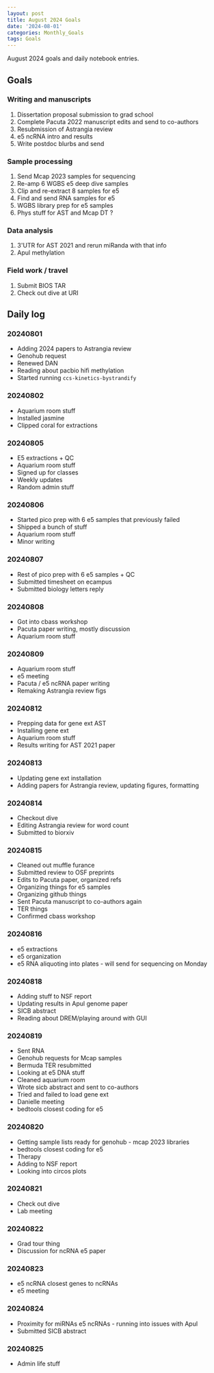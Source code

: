 ```yaml
---
layout: post
title: August 2024 Goals
date: '2024-08-01'
categories: Monthly_Goals
tags: Goals
---
```


August 2024 goals and daily notebook entries.

## Goals  

### Writing and manuscripts 

1. Dissertation proposal submission to grad school
2. Complete Pacuta 2022 manuscript edits and send to co-authors 
3. Resubmission of Astrangia review 
4. e5 ncRNA intro and results  
5. Write postdoc blurbs and send 

### Sample processing

1. Send Mcap 2023 samples for sequencing 
2. Re-amp 6 WGBS e5 deep dive samples
3. Clip and re-extract 8 samples for e5  
4. Find and send RNA samples for e5 
5. WGBS library prep for e5 samples  
6. Phys stuff for AST and Mcap DT ? 

### Data analysis

1. 3'UTR for AST 2021 and rerun miRanda with that info 
2. Apul methylation 

### Field work / travel 

1. Submit BIOS TAR 
2. Check out dive at URI

## Daily log 

### 20240801

- Adding 2024 papers to Astrangia review 
- Genohub request 
- Renewed DAN
- Reading about pacbio hifi methylation
- Started running `ccs-kinetics-bystrandify`

### 20240802

- Aquarium room stuff 
- Installed jasmine 
- Clipped coral for extractions

### 20240805

- E5 extractions + QC 
- Aquarium room stuff 
- Signed up for classes 
- Weekly updates 
- Random admin stuff 

### 20240806

- Started pico prep with 6 e5 samples that previously failed 
- Shipped a bunch of stuff 
- Aquarium room stuff 
- Minor writing 

### 20240807

- Rest of pico prep with 6 e5 samples + QC 
- Submitted timesheet on ecampus 
- Submitted biology letters reply 

### 20240808 

- Got into cbass workshop 
- Pacuta paper writing, mostly discussion
- Aquarium room stuff 

### 20240809 

- Aquarium room stuff 
- e5 meeting 
- Pacuta / e5 ncRNA paper writing 
- Remaking Astrangia review figs 

### 20240812

-  Prepping data for gene ext AST 
-  Installing gene ext 
-  Aquarium room stuff 
-  Results writing for AST 2021 paper 

### 20240813

- Updating gene ext installation 
- Adding papers for Astrangia review, updating figures, formatting 

### 20240814 

- Checkout dive 
- Editing Astrangia review for word count
- Submitted to biorxiv 

### 20240815

- Cleaned out muffle furance 
- Submitted review to OSF preprints 
- Edits to Pacuta paper, organized refs
- Organizing things for e5 samples 
- Organizing github things
- Sent Pacuta manuscript to co-authors again 
- TER things 
- Confirmed cbass workshop

### 20240816

- e5 extractions 
- e5 organization 
- e5 RNA aliquoting into plates - will send for sequencing on Monday 

### 20240818

- Adding stuff to NSF report 
- Updating results in Apul genome paper 
- SICB abstract 
- Reading about DREM/playing around with GUI

### 20240819

- Sent RNA 
- Genohub requests for Mcap samples 
- Bermuda TER resubmitted 
- Looking at e5 DNA stuff 
- Cleaned aquarium room 
- Wrote sicb abstract and sent to co-authors 
- Tried and failed to load gene ext 
- Danielle meeting 
- bedtools closest coding for e5

### 20240820 

- Getting sample lists ready for genohub - mcap 2023 libraries 
- bedtools closest coding for e5
- Therapy 
- Adding to NSF report 
- Looking into circos plots

### 20240821

- Check out dive 
- Lab meeting 

### 20240822

- Grad tour thing 
- Discussion for ncRNA e5 paper 

### 20240823

- e5 ncRNA closest genes to ncRNAs 
- e5 meeting 

### 20240824

- Proximity for miRNAs e5 ncRNAs - running into issues with Apul
- Submitted SICB abstract 

### 20240825

- Admin life stuff 